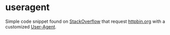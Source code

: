 # useragent

Simple code snippet found on [StackOverflow](https://stackoverflow.com/questions/13263492/set-useragent-in-http-request)
that request [httpbin.org](http://httpbin.org/) with a customized [User-Agent](https://developer.mozilla.org/en-US/docs/Web/HTTP/Headers/User-Agent).
